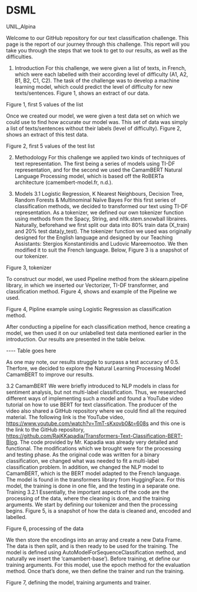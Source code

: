 # DSML
UNIL_Alpina

Welcome to our GitHub repository for our text classification challenge.
This page is the report of our journey through this challenge. This  report will you take you through the steps that we took to get to our results, as well as the difficulties. 

1. Introduction
For this challenge, we were given a list of texts, in French, which were each labelled with their according level of difficulty (A1, A2, B1, B2, C1, C2).  The task of the challenge was to develop a machine learning model, which could predict the level of difficulty for new texts/sentences.  Figure 1, shows an extract of our data.


Figure 1, first 5 values of the list








Once we created our model, we were given a test data set on which we could use to find how accurate our model was. This set of data was simply a list of texts/sentences without their labels (level of difficulty). Figure 2, shows an extract of this test data.
 
Figure 2, first 5 values of the test list








2. Methodology
For this challenge we applied two kinds of techniques of text representation. The first being a series of models using TI-DF representation, and for the second we used the CamamBERT Natural Language Processing model, which is based off the RoBERTa architecture (camembert-model.fr, n.d.). 


3. Models
3.1 Logistic Regression, K Nearest Neighbours, Decision Tree, Random Forests & Multinominal Naïve Bayes
For this first series of classification methods, we decided to transformed our text using TI-DF representation. As a tokenizer, we defined our own tokenizer function using methods from the Spacy, String, and nltk.stem.snowball libraires. 
Naturally, beforehand we first split our data into 80% train data (X_train) and 20% test data(y_test).
The tokenizer function we used was originally designed for the English language and designed by our Teaching Assistants: Stergios Konstantinidis and Ludovic Mareemootoo. We then modified it to suit the French language. Below, Figure 3 is a snapshot of our tokenizer. 
 
Figure 3, tokenizer












To construct our model, we used Pipeline method from the sklearn.pipeline library, in which we inserted our Vectorizer, TI-DF transformer, and classification method.  Figure 4, shows and example of the Pipeline we used. 
 
Figure 4, Pipline example using Logistic Regression as classification method.








After conducting a pipeline for each classification method, hence creating a model, we then used it on our unlabelled test data mentioned earlier in the introduction. Our results are presented in the table below. 


---- Table goes here 

As one may note, our results struggle to surpass a test accuracy of 0.5. Therfore, we decided to explore the Natural Learning Processing Model CamamBERT to improve our results. 

 3.2 CamamBERT
We were briefly introduced to NLP models in class for sentiment analysis, but not multi-label classification. Thus, we researched different ways of implementing such a model and found a YouTube video tutorial on how to use BERT for text classification. The producer of the video also shared a GitHub repository where we could find all the required material. 
The following link is the YouTube video, https://www.youtube.com/watch?v=TmT-sKxovb0&t=608s and this one is the link to the GitHub repository, https://github.com/RajKKapadia/Transformers-Text-Classification-BERT-Blog.
The code provided by Mr. Kapadia was already very detailed and functional. The modifications which we brought were for the processing and testing phase. As the original code was written for a binary classification, we changed what was needed to fit a multi-label classification problem. In addition, we changed the NLP model to CamamBERT, which is the BERT model adapted to the French language. The model is found in the transformers library from HuggingFace.
For this model, the training is done in one file, and the testing in a separate one. 
Training 3.2.1
Essentially, the important aspects of the code are the processing of the data, where the cleaning is done, and the training arguments. 
We start by defining our tokenizer and then the processing begins. Figure 5, is a snapshot of how the data is cleaned and, encoded and labelled. 
 
Figure 6, processing of the data











We then store the encodings into an array and create a new Data Frame. The data is then split, and is then ready to be used for the training.
The model is defined using AutoModelForSequenceClassification method, and naturally we insert the ‘camambert-base’). Before training, et define our training arguments. For this model, use the epoch method for the evaluation method. Once that’s done, we then define the trainer and run the training. 
 
Figure 7, defining the model, training arguments and trainer.







